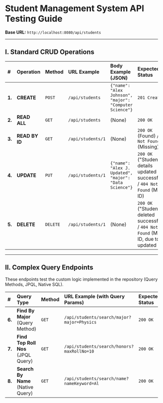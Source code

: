 # Student Management System API Testing Guide

**Base URL:** `http://localhost:8080/api/students`

---

## I. Standard CRUD Operations

| # | Operation | Method | URL Example | Body Example (JSON) | Expected Status |
| :--- | :--- | :--- | :--- | :--- | :--- |
| **1.** | **CREATE** | `POST` | `/api/students` | `{"name": "Alex Johnson", "major": "Computer Science"}` | `201 Created` |
| **2.** | **READ ALL** | `GET` | `/api/students` | (None) | `200 OK` |
| **3.** | **READ BY ID** | `GET` | `/api/students/1` | (None) | `200 OK` (Found) / `404 Not Found` (Missing) |
| **4.** | **UPDATE** | `PUT` | `/api/students/1` | `{"name": "Alex J. Updated", "major": "Data Science"}` | `200 OK` ("Student details updated successfully!") / `404 Not Found` (Missing ID) |
| **5.** | **DELETE** | `DELETE` | `/api/students/1` | (None) | `200 OK` ("Student deleted successfully!") / `404 Not Found` (Missing ID, due to updated logic) |

---

## II. Complex Query Endpoints

These endpoints test the custom logic implemented in the repository (Query Methods, JPQL, Native SQL).

| # | Query Type | Method | URL Example (with Query Params) | Expected Status |
| :--- | :--- | :--- | :--- | :--- |
| **6.** | **Find By Major** (Query Method) | `GET` | `/api/students/search/major?major=Physics` | `200 OK` |
| **7.** | **Find Top Roll Nos** (JPQL Query) | `GET` | `/api/students/search/honors?maxRollNo=10` | `200 OK` |
| **8.** | **Search By Name** (Native Query) | `GET` | `/api/students/search/name?nameKeyword=Al` | `200 OK` |

